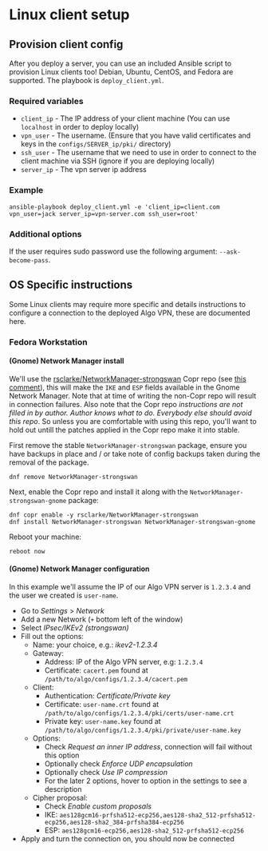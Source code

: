 # Linux client setup

## Provision client config

After you deploy a server, you can use an included Ansible script to provision Linux clients too! Debian, Ubuntu, CentOS, and Fedora are supported. The playbook is `deploy_client.yml`.

### Required variables

* `client_ip` - The IP address of your client machine (You can use `localhost` in order to deploy locally)
* `vpn_user` - The username. (Ensure that you have valid certificates and keys in the `configs/SERVER_ip/pki/` directory)
* `ssh_user` - The username that we need to use in order to connect to the client machine via SSH (ignore if you are deploying locally)
* `server_ip` - The vpn server ip address

### Example

```shell
ansible-playbook deploy_client.yml -e 'client_ip=client.com vpn_user=jack server_ip=vpn-server.com ssh_user=root'
```

### Additional options

If the user requires sudo password use the following argument: `--ask-become-pass`.

## OS Specific instructions

Some Linux clients may require more specific and details instructions to configure a connection to the deployed Algo VPN, these are documented here.

### Fedora Workstation

#### (Gnome) Network Manager install

We'll use the [rsclarke/NetworkManager-strongswan](https://copr.fedorainfracloud.org/coprs/rsclarke/NetworkManager-strongswan/) Copr repo (see [this comment](https://github.com/trailofbits/algo/issues/263#issuecomment-327820191)), this will make the `IKE` and `ESP` fields available in the Gnome Network Manager. Note that at time of writing the non-Copr repo will result in connection failures. Also note that the Copr repo *instructions are not filled in by author. Author knows what to do. Everybody else should avoid this repo*. So unless you are comfortable with using this repo, you'll want to hold out untill the patches applied in the Copr repo make it into stable.

First remove the stable `NetworkManager-strongswan` package, ensure you have backups in place and / or take note of config backups taken during the removal of the package.

````
dnf remove NetworkManager-strongswan
````

Next, enable the Copr repo and install it along with the `NetworkManager-strongswan-gnome` package:

````
dnf copr enable -y rsclarke/NetworkManager-strongswan
dnf install NetworkManager-strongswan NetworkManager-strongswan-gnome
````

Reboot your machine:

````
reboot now
````

#### (Gnome) Network Manager configuration

In this example we'll assume the IP of our Algo VPN server is `1.2.3.4` and the user we created is `user-name`.

* Go to *Settings* > *Network*
* Add a new Network (`+` bottom left of the window)
* Select *IPsec/IKEv2 (strongswan)*
* Fill out the options:
  * Name: your choice, e.g.: *ikev2-1.2.3.4*
  * Gateway:
    * Address: IP of the Algo VPN server, e.g: `1.2.3.4`
    * Certificate: `cacert.pem` found at `/path/to/algo/configs/1.2.3.4/cacert.pem`
  * Client:
    * Authentication: *Certificate/Private key*
    * Certificate: `user-name.crt` found at `/path/to/algo/configs/1.2.3.4/pki/certs/user-name.crt` 
    * Private key: `user-name.key` found at `/path/to/algo/configs/1.2.3.4/pki/private/user-name.key`
  * Options:
    * Check *Request an inner IP address*, connection will fail without this option
    * Optionally check *Enforce UDP encapsulation*
    * Optionally check *Use IP compression*
    * For the later 2 options, hover to option in the settings to see a description
  * Cipher proposal:
    * Check *Enable custom proposals*
    * IKE: `aes128gcm16-prfsha512-ecp256,aes128-sha2_512-prfsha512-ecp256,aes128-sha2_384-prfsha384-ecp256`
    * ESP: `aes128gcm16-ecp256,aes128-sha2_512-prfsha512-ecp256`
* Apply and turn the connection on, you should now be connected
